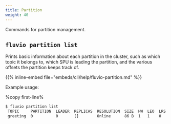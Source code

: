 ```yaml
---
title: Partition
weight: 40
---
```


Commands for partition management.

## `fluvio partition list`

Prints basic information about each partition in the cluster, such as
which topic it belongs to, which SPU is leading the partition, and the
various offsets the partition keeps track of.

{{% inline-embed file="embeds/cli/help/fluvio-partition.md" %}}

Example usage:

%copy first-line%
```bash
$ fluvio partition list
 TOPIC     PARTITION  LEADER  REPLICAS  RESOLUTION  SIZE  HW  LEO  LRS  FOLLOWER OFFSETS 
 greeting  0          0       []        Online      86 B  1   1    0    [] 
```
